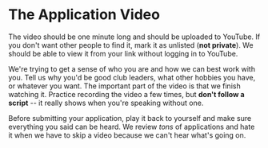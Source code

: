 # The Application Video

The video should be one minute long and should be uploaded to YouTube. If you don't want other people to find it, mark it as unlisted (**not private**). We should be able to view it from your link without logging in to YouTube.

We're trying to get a sense of who you are and how we can best work with you. Tell us why you'd be good club leaders, what other hobbies you have, or whatever you want. The important part of the video is that we finish watching it. Practice recording the video a few times, but **don't follow a script** -- it really shows when you're speaking without one.

Before submitting your application, play it back to yourself and make sure everything you said can be heard. We review _tons_ of applications and hate it when we have to skip a video because we can't hear what's going on.
